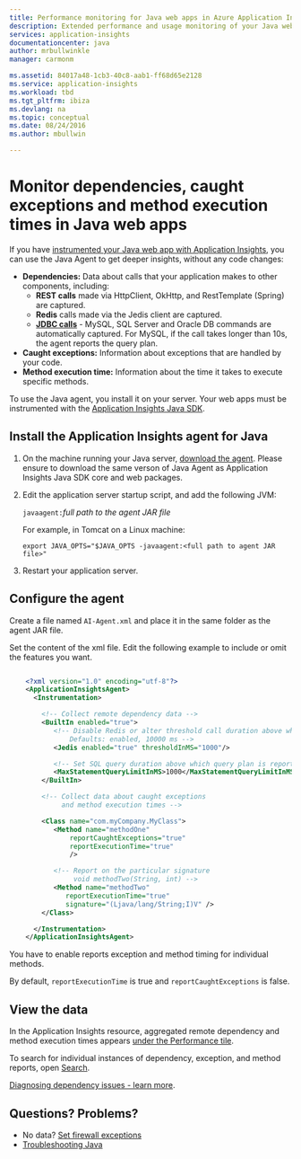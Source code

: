 ```yaml
---
title: Performance monitoring for Java web apps in Azure Application Insights | Microsoft Docs
description: Extended performance and usage monitoring of your Java website with Application Insights.
services: application-insights
documentationcenter: java
author: mrbullwinkle
manager: carmonm

ms.assetid: 84017a48-1cb3-40c8-aab1-ff68d65e2128
ms.service: application-insights
ms.workload: tbd
ms.tgt_pltfrm: ibiza
ms.devlang: na
ms.topic: conceptual
ms.date: 08/24/2016
ms.author: mbullwin

---
```

# Monitor dependencies, caught exceptions and method execution times in Java web apps


If you have [instrumented your Java web app with Application Insights][java], you can use the Java Agent to get deeper insights, without any code changes:

* **Dependencies:** Data about calls that your application makes to other components, including:
  * **REST calls** made via HttpClient, OkHttp, and RestTemplate (Spring) are captured.
  * **Redis** calls made via the Jedis client are captured.
  * **[JDBC calls](http://docs.oracle.com/javase/7/docs/technotes/guides/jdbc/)** - MySQL, SQL Server and Oracle DB commands are automatically captured. For MySQL, if the call takes longer than 10s, the agent reports the query plan.
* **Caught exceptions:** Information about exceptions that are handled by your code.
* **Method execution time:** Information about the time it takes to execute specific methods.

To use the Java agent, you install it on your server. Your web apps must be instrumented with the [Application Insights Java SDK][java]. 

## Install the Application Insights agent for Java
1. On the machine running your Java server, [download the agent](https://github.com/Microsoft/ApplicationInsights-Java/releases/latest). Please ensure to download the same verson of Java Agent as Application Insights Java SDK core and web packages.
2. Edit the application server startup script, and add the following JVM:
   
    `javaagent:`*full path to the agent JAR file*
   
    For example, in Tomcat on a Linux machine:
   
    `export JAVA_OPTS="$JAVA_OPTS -javaagent:<full path to agent JAR file>"`
3. Restart your application server.

## Configure the agent
Create a file named `AI-Agent.xml` and place it in the same folder as the agent JAR file.

Set the content of the xml file. Edit the following example to include or omit the features you want.

```XML

    <?xml version="1.0" encoding="utf-8"?>
    <ApplicationInsightsAgent>
      <Instrumentation>

        <!-- Collect remote dependency data -->
        <BuiltIn enabled="true">
           <!-- Disable Redis or alter threshold call duration above which arguments are sent.
               Defaults: enabled, 10000 ms -->
           <Jedis enabled="true" thresholdInMS="1000"/>

           <!-- Set SQL query duration above which query plan is reported (MySQL, PostgreSQL). Default is 10000 ms. -->
           <MaxStatementQueryLimitInMS>1000</MaxStatementQueryLimitInMS>
        </BuiltIn>

        <!-- Collect data about caught exceptions
             and method execution times -->

        <Class name="com.myCompany.MyClass">
           <Method name="methodOne"
               reportCaughtExceptions="true"
               reportExecutionTime="true"
               />

           <!-- Report on the particular signature
                void methodTwo(String, int) -->
           <Method name="methodTwo"
              reportExecutionTime="true"
              signature="(Ljava/lang/String;I)V" />
        </Class>

      </Instrumentation>
    </ApplicationInsightsAgent>

```

You have to enable reports exception and method timing for individual methods.

By default, `reportExecutionTime` is true and `reportCaughtExceptions` is false.

## View the data
In the Application Insights resource, aggregated remote dependency and method execution times appears [under the Performance tile][metrics].

To search for individual instances of dependency, exception, and method reports, open [Search][diagnostic].

[Diagnosing dependency issues - learn more](app-insights-asp-net-dependencies.md#diagnosis).

## Questions? Problems?
* No data? [Set firewall exceptions](app-insights-ip-addresses.md)
* [Troubleshooting Java](app-insights-java-troubleshoot.md)

<!--Link references-->

[api]: app-insights-api-custom-events-metrics.md
[apiexceptions]: app-insights-api-custom-events-metrics.md#track-exception
[availability]: app-insights-monitor-web-app-availability.md
[diagnostic]: app-insights-diagnostic-search.md
[eclipse]: app-insights-java-eclipse.md
[java]: app-insights-java-get-started.md
[javalogs]: app-insights-java-trace-logs.md
[metrics]: app-insights-metrics-explorer.md
